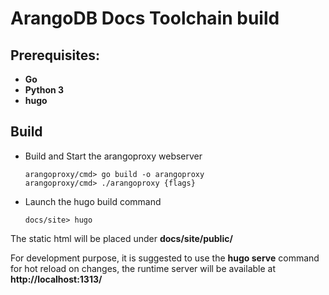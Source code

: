 # ArangoDB Docs Toolchain build

## Prerequisites:
-   **Go**
-   **Python 3**
-   **hugo**

## Build
-   Build and Start the arangoproxy webserver
    ```
    arangoproxy/cmd> go build -o arangoproxy
    arangoproxy/cmd> ./arangoproxy {flags}
    ```

-   Launch the hugo build command
    ```
    docs/site> hugo
    ```

The static html will be placed under **docs/site/public/**

For development purpose, it is suggested to use the **hugo serve** command for hot reload on changes, the runtime server will be available at **http://localhost:1313/**
